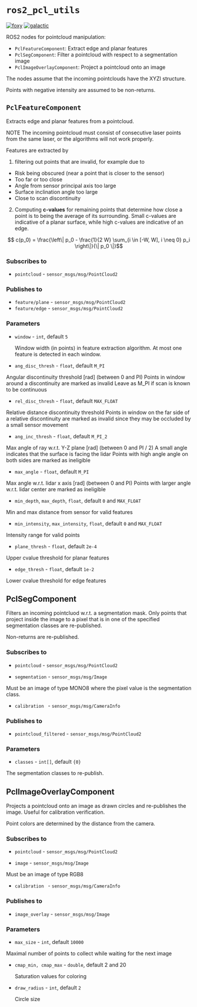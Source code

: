 # ```ros2_pcl_utils```
[![foxy](https://github.com/yamaha-bps/ros2_plc_utils/actions/workflows/foxy.yaml/badge.svg)](https://github.com/yamaha-bps/ros2_plc_utils/actions/workflows/foxy.yaml) [![galactic](https://github.com/yamaha-bps/ros2_plc_utils/actions/workflows/galactic.yaml/badge.svg)](https://github.com/yamaha-bps/ros2_plc_utils/actions/workflows/galactic.yaml)

ROS2 nodes for pointcloud manipulation:

* ```PclFeatureComponent```: Extract edge and planar features
* ```PclSegComponent```: Filter a pointcloud with respect to a segmentation image
* ```PclImageOverlayComponent```: Project a pointcloud onto an image

The nodes assume that the incoming pointclouds have the XYZI structure.

Points with negative intensity are assumed to be non-returns.

## ```PclFeatureComponent```

Extracts edge and planar features from a pointcloud.

NOTE The incoming pointcloud must consist of consecutive laser points from the same laser,
or the algorithms will not work properly.

Features are extracted by

1. filtering out points that are invalid, for example due to
  - Risk being obscured (near a point that is closer to the sensor)
  - Too far or too close
  - Angle from sensor principal axis too large
  - Surface inclination angle too large
  - Close to scan discontinuity

2. Computing **c-values** for remaining points that determine how close a point is to being the average of its surrounding. Small c-values are indicative of a planar surface, while high c-values are indicative of an edge.


```math
  c(p_0) = \frac{\left\| p_0 - \frac{1}{2 W} \sum_{i \in [-W, W], i \neq 0} p_i \right\|}{\| p_0 \|}
```

### Subscribes to

 - ```pointcloud``` - ```sensor_msgs/msg/PointCloud2```

### Publishes to

 - ```feature/plane``` - ```sensor_msgs/msg/PointCloud2```
 - ```feature/edge``` - ```sensor_msgs/msg/PointCloud2```

### Parameters

 - ```window``` - ```int```, default ```5```

   Window width (in points) in feature extraction algorithm.
   At most one feature is detected in each window.

 - ```ang_disc_thresh``` - ```float```, default ```M_PI```

  Angular discontinuity threshold [rad] (between 0 and PI)
  Points in window around a discontinuity are marked as invalid
  Leave as M_PI if scan is known to be continuous

 - ```rel_disc_thresh``` - ```float```, default ```MAX_FLOAT```

  Relative distance discontinuity threshold
  Points in window on the far side of a relative discontinuity are marked as invalid
  since they may be occluded by a small sensor movement

 - ```ang_inc_thresh``` - ```float```, default ```M_PI_2```

  Max angle of ray w.r.t. Y-Z plane [rad] (between 0 and PI / 2)
  A small angle indicates that the surface is facing the lidar
  Points with high angle angle on both sides are marked as ineligible

 - ```max_angle``` - ```float```, default ```M_PI```

  Max angle w.r.t. lidar x axis [rad] (between 0 and PI)
  Points with larger angle w.r.t. lidar center are marked as ineligible

  - ```min_depth```, ```max_depth```, ```float```, default ```0``` and ```MAX_FLOAT```

  Min and max distance from sensor for valid features

  - ```min_intensity```, ```max_intensity```, ```float```, default ```0``` and ```MAX_FLOAT```

  Intensity range for valid points

  - ```plane_thresh``` - ```float```, default ```2e-4```

  Upper cvalue threshold for planar features

  - ```edge_thresh``` - ```float```, default ```1e-2```

  Lower cvalue threshold for edge features


## PclSegComponent

Filters an incoming pointcluod w.r.t. a segmentation mask. Only points that
project inside the image to a pixel that is in one of the specified segmentation classes
are re-published.

Non-returns are re-published.

### Subscribes to

 - ```pointcloud``` - ```sensor_msgs/msg/PointCloud2```

 - ```segmentation``` - ```sensor_msgs/msg/Image```

  Must be an image of type MONO8 where the pixel value is the segmentation class.

 - ```calibration ``` - ```sensor_msgs/msg/CameraInfo```

### Publishes to

 - ```pointcloud_filtered``` - ```sensor_msgs/msg/PointCloud2```

### Parameters

 - ```classes``` - ```int[]```, default ```{0}```

 The segmentation classes to re-publish.


## PclImageOverlayComponent

Projects a pointcloud onto an image as drawn circles and re-publishes the image. Useful for calibration verification.

Point colors are determined by the distance from the camera.

### Subscribes to

 - ```pointcloud``` - ```sensor_msgs/msg/PointCloud2```

 - ```image``` - ```sensor_msgs/msg/Image```

  Must be an image of type RGB8

 - ```calibration ``` - ```sensor_msgs/msg/CameraInfo```

### Publishes to

 - ```image_overlay``` - ```sensor_msgs/msg/Image```

### Parameters

 - ```max_size``` - ```int```, default ```10000```

  Maximal number of points to collect while waiting for the next image

- ```cmap_min, cmap_max``` - ```double```, default 2 and 20

  Saturation values for coloring

- ```draw_radius``` - ```int```, default ```2```

  Circle size
